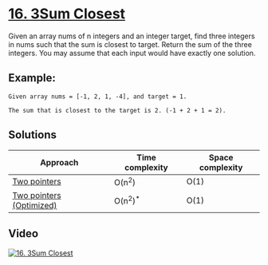 # [16. 3Sum Closest](https://leetcode.com/problems/3sum-closest/)

Given an array nums of n integers and an integer target, find three integers in nums such that the sum is closest to target. Return the sum of the three integers. You may assume that each input would have exactly one solution.

## Example:

```
Given array nums = [-1, 2, 1, -4], and target = 1.

The sum that is closest to the target is 2. (-1 + 2 + 1 = 2).
```

## Solutions

|   Approach  | Time complexity | Space complexity |
|-------------|-----------------|------------------|
| [Two pointers](solution1.md) | O(n<sup>2</sup>) | O(1) |
| [Two pointers (Optimized)](solution2.md) | O(n<sup>2</sup>)<sup>*</sup> | O(1) |

## Video

[![16. 3Sum Closest](http://img.youtube.com/vi/yp4Pmebxtzw/0.jpg)](http://www.youtube.com/watch?v=yp4Pmebxtzw&list=PL9YvZlrMIj4msDfX2rTsl4hwETiKiwsy3 "16. 3Sum Closest")
